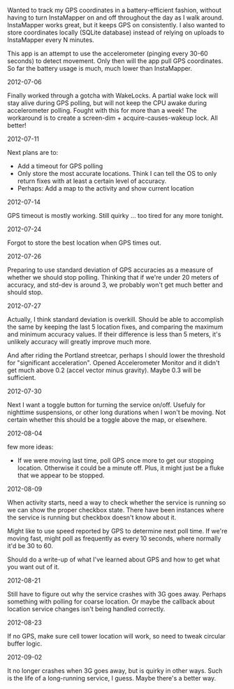 Wanted to track my GPS coordinates in a battery-efficient fashion, without having to turn InstaMapper on and off throughout the day as I walk around. InstaMapper works great, but it keeps GPS on consistently. I also wanted to store coordinates locally (SQLite database) instead of relying on uploads to InstaMapper every N minutes.

This app is an attempt to use the accelerometer (pinging every 30-60 seconds) to detect movement. Only then will the app pull GPS coordinates. So far the battery usage is much, much lower than InstaMapper.

2012-07-06

Finally worked through a gotcha with WakeLocks. A partial wake lock will stay alive during GPS polling, but will not keep the CPU awake during accelerometer polling. Fought with this for more than a week! The workaround is to create a screen-dim + acquire-causes-wakeup lock. All better!

2012-07-11

Next plans are to:

* Add a timeout for GPS polling
* Only store the most accurate locations. Think I can tell the OS to only return fixes with at least a certain level of accuracy.
* Perhaps: Add a map to the activity and show current location

2012-07-14

GPS timeout is mostly working. Still quirky ... too tired for any more tonight.

2012-07-24

Forgot to store the best location when GPS times out.

2012-07-26

Preparing to use standard deviation of GPS accuracies as a measure of whether we should stop polling. Thinking that if we're under 20 meters of accuracy, and std-dev is around 3, we probably won't get much better and should stop.

2012-07-27

Actually, I think standard deviation is overkill. Should be able to accomplish the same by keeping the last 5 location fixes, and comparing the maximum and minimum accuracy values. If their difference is less than 5 meters, it's unlikely accuracy will greatly improve much more.

And after riding the Portland streetcar, perhaps I should lower the threshold for "significant acceleration". Opened Accelerometer Monitor and it didn't get much above 0.2 (accel vector minus gravity). Maybe 0.3 will be sufficient.

2012-07-30

Next I want a toggle button for turning the service on/off. Usefuly for nighttime suspensions, or other long durations when I won't be moving. Not certain whether this should be a toggle above the map, or elsewhere.

2012-08-04

few more ideas:

* If we were moving last time, poll GPS once more to get our stopping location. Otherwise it could be a minute off. Plus, it might just be a fluke that we appear to be stopped.

2012-08-09

When activity starts, need a way to check whether the service is running so we can show the proper checkbox state. There have been instances where the service is running but checkbox doesn't know about it.

Might like to use speed reported by GPS to determine next poll time. If we're moving fast, might poll as frequently as every 10 seconds, where normally it'd be 30 to 60.

Should do a write-up of what I've learned about GPS and how to get what you want out of it.

2012-08-21

Still have to figure out why the service crashes with 3G goes away. Perhaps something with polling for coarse location. Or maybe the callback about location service changes isn't being handled correctly.

2012-08-23

If no GPS, make sure cell tower location will work, so need to tweak circular buffer logic.

2012-09-02

It no longer crashes when 3G goes away, but is quirky in other ways. Such is the life of a long-running service, I guess. Maybe there's a better way.
